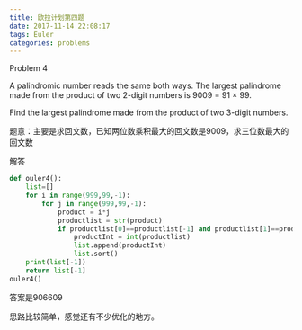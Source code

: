 ```yaml
---
title: 欧拉计划第四题
date: 2017-11-14 22:08:17
tags: Euler
categories: problems
---
```


Problem 4

A palindromic number reads the same both ways. The largest palindrome made from the product of two 2-digit numbers is 9009 = 91 × 99.

Find the largest palindrome made from the product of two 3-digit numbers.

题意：主要是求回文数，已知两位数乘积最大的回文数是9009，求三位数最大的回文数

解答

```Python
def ouler4():
    list=[]
    for i in range(999,99,-1):
        for j in range(999,99,-1):
            product = i*j
            productlist = str(product)
            if productlist[0]==productlist[-1] and productlist[1]==productlist[-2] and productlist[2]==productlist[-3]:
                productInt = int(productlist)
                list.append(productInt)
                list.sort()
    print(list[-1])
    return list[-1]
ouler4()
```

答案是906609

思路比较简单，感觉还有不少优化的地方。